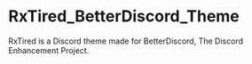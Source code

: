 # RxTired_BetterDiscord_Theme
RxTired is a Discord theme made for BetterDiscord, The Discord Enhancement Project.
